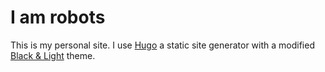 # I am robots

This is my personal site. I use [Hugo](https://gohugo.io) a static site generator with a modified [Black & Light](https://themes.gohugo.io/black-and-light/) theme.
